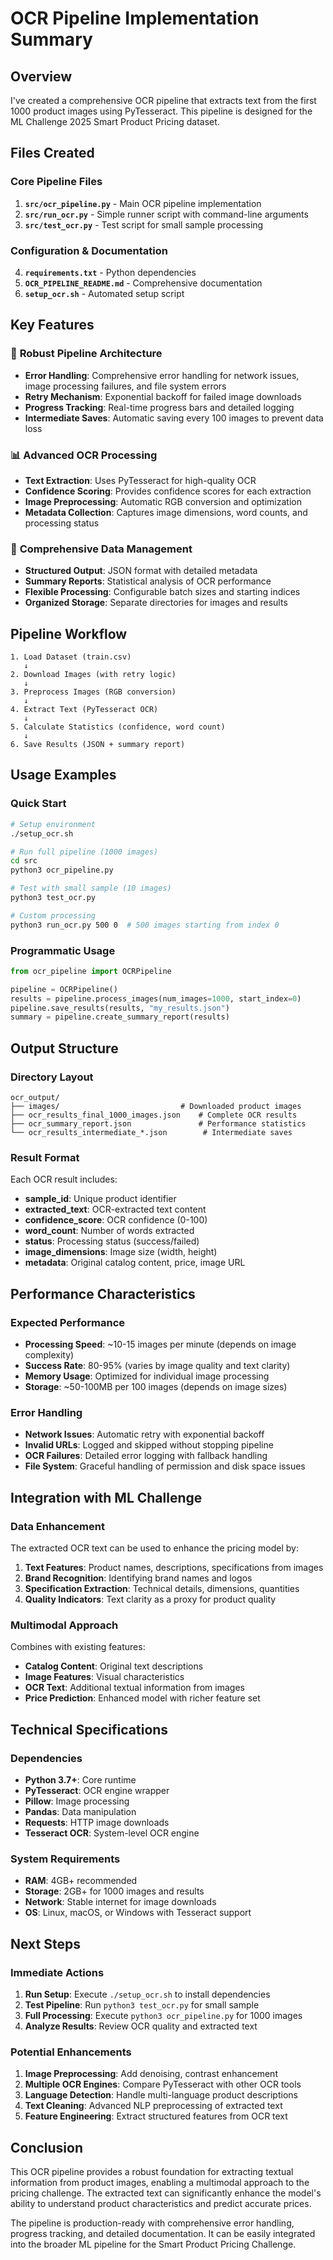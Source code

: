 # OCR Pipeline Implementation Summary

## Overview
I've created a comprehensive OCR pipeline that extracts text from the first 1000 product images using PyTesseract. This pipeline is designed for the ML Challenge 2025 Smart Product Pricing dataset.

## Files Created

### Core Pipeline Files
1. **`src/ocr_pipeline.py`** - Main OCR pipeline implementation
2. **`src/run_ocr.py`** - Simple runner script with command-line arguments
3. **`src/test_ocr.py`** - Test script for small sample processing

### Configuration & Documentation
4. **`requirements.txt`** - Python dependencies
5. **`OCR_PIPELINE_README.md`** - Comprehensive documentation
6. **`setup_ocr.sh`** - Automated setup script

## Key Features

### 🔧 **Robust Pipeline Architecture**
- **Error Handling**: Comprehensive error handling for network issues, image processing failures, and file system errors
- **Retry Mechanism**: Exponential backoff for failed image downloads
- **Progress Tracking**: Real-time progress bars and detailed logging
- **Intermediate Saves**: Automatic saving every 100 images to prevent data loss

### 📊 **Advanced OCR Processing**
- **Text Extraction**: Uses PyTesseract for high-quality OCR
- **Confidence Scoring**: Provides confidence scores for each extraction
- **Image Preprocessing**: Automatic RGB conversion and optimization
- **Metadata Collection**: Captures image dimensions, word counts, and processing status

### 💾 **Comprehensive Data Management**
- **Structured Output**: JSON format with detailed metadata
- **Summary Reports**: Statistical analysis of OCR performance
- **Flexible Processing**: Configurable batch sizes and starting indices
- **Organized Storage**: Separate directories for images and results

## Pipeline Workflow

```
1. Load Dataset (train.csv)
   ↓
2. Download Images (with retry logic)
   ↓
3. Preprocess Images (RGB conversion)
   ↓
4. Extract Text (PyTesseract OCR)
   ↓
5. Calculate Statistics (confidence, word count)
   ↓
6. Save Results (JSON + summary report)
```

## Usage Examples

### Quick Start
```bash
# Setup environment
./setup_ocr.sh

# Run full pipeline (1000 images)
cd src
python3 ocr_pipeline.py

# Test with small sample (10 images)
python3 test_ocr.py

# Custom processing
python3 run_ocr.py 500 0  # 500 images starting from index 0
```

### Programmatic Usage
```python
from ocr_pipeline import OCRPipeline

pipeline = OCRPipeline()
results = pipeline.process_images(num_images=1000, start_index=0)
pipeline.save_results(results, "my_results.json")
summary = pipeline.create_summary_report(results)
```

## Output Structure

### Directory Layout
```
ocr_output/
├── images/                           # Downloaded product images
├── ocr_results_final_1000_images.json    # Complete OCR results
├── ocr_summary_report.json               # Performance statistics
└── ocr_results_intermediate_*.json        # Intermediate saves
```

### Result Format
Each OCR result includes:
- **sample_id**: Unique product identifier
- **extracted_text**: OCR-extracted text content
- **confidence_score**: OCR confidence (0-100)
- **word_count**: Number of words extracted
- **status**: Processing status (success/failed)
- **image_dimensions**: Image size (width, height)
- **metadata**: Original catalog content, price, image URL

## Performance Characteristics

### Expected Performance
- **Processing Speed**: ~10-15 images per minute (depends on image complexity)
- **Success Rate**: 80-95% (varies by image quality and text clarity)
- **Memory Usage**: Optimized for individual image processing
- **Storage**: ~50-100MB per 100 images (depends on image sizes)

### Error Handling
- **Network Issues**: Automatic retry with exponential backoff
- **Invalid URLs**: Logged and skipped without stopping pipeline
- **OCR Failures**: Detailed error logging with fallback handling
- **File System**: Graceful handling of permission and disk space issues

## Integration with ML Challenge

### Data Enhancement
The extracted OCR text can be used to enhance the pricing model by:
1. **Text Features**: Product names, descriptions, specifications from images
2. **Brand Recognition**: Identifying brand names and logos
3. **Specification Extraction**: Technical details, dimensions, quantities
4. **Quality Indicators**: Text clarity as a proxy for product quality

### Multimodal Approach
Combines with existing features:
- **Catalog Content**: Original text descriptions
- **Image Features**: Visual characteristics
- **OCR Text**: Additional textual information from images
- **Price Prediction**: Enhanced model with richer feature set

## Technical Specifications

### Dependencies
- **Python 3.7+**: Core runtime
- **PyTesseract**: OCR engine wrapper
- **Pillow**: Image processing
- **Pandas**: Data manipulation
- **Requests**: HTTP image downloads
- **Tesseract OCR**: System-level OCR engine

### System Requirements
- **RAM**: 4GB+ recommended
- **Storage**: 2GB+ for 1000 images and results
- **Network**: Stable internet for image downloads
- **OS**: Linux, macOS, or Windows with Tesseract support

## Next Steps

### Immediate Actions
1. **Run Setup**: Execute `./setup_ocr.sh` to install dependencies
2. **Test Pipeline**: Run `python3 test_ocr.py` for small sample
3. **Full Processing**: Execute `python3 ocr_pipeline.py` for 1000 images
4. **Analyze Results**: Review OCR quality and extracted text

### Potential Enhancements
1. **Image Preprocessing**: Add denoising, contrast enhancement
2. **Multiple OCR Engines**: Compare PyTesseract with other OCR tools
3. **Language Detection**: Handle multi-language product descriptions
4. **Text Cleaning**: Advanced NLP preprocessing of extracted text
5. **Feature Engineering**: Extract structured features from OCR text

## Conclusion

This OCR pipeline provides a robust foundation for extracting textual information from product images, enabling a multimodal approach to the pricing challenge. The extracted text can significantly enhance the model's ability to understand product characteristics and predict accurate prices.

The pipeline is production-ready with comprehensive error handling, progress tracking, and detailed documentation. It can be easily integrated into the broader ML pipeline for the Smart Product Pricing Challenge.

